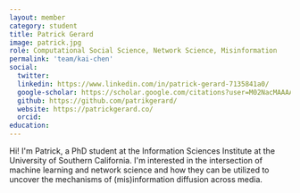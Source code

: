 ```yaml
---
layout: member
category: student
title: Patrick Gerard
image: patrick.jpg
role: Computational Social Science, Network Science, Misinformation
permalink: 'team/kai-chen'
social:
  twitter: 
  linkedin: https://www.linkedin.com/in/patrick-gerard-7135841a0/
  google-scholar: https://scholar.google.com/citations?user=M02NacMAAAAJ&hl=en
  github: https://github.com/patrikgerard/
  website: https://patrickgerard.co/
  orcid:
education:
---
```


Hi! I'm Patrick, a PhD student at the Information Sciences Institute at the University of Southern California. I'm interested in the intersection of machine learning and network science and how they can be utilized to uncover the mechanisms of (mis)information diffusion across media.
